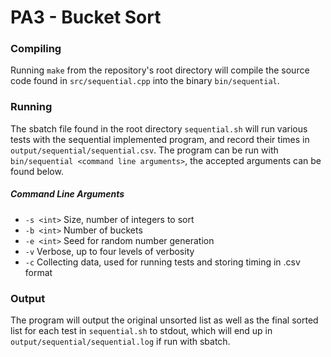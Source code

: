 # PA3 - Bucket Sort

### Compiling
Running `make` from the repository's root directory will compile the source code
found in `src/sequential.cpp` into the binary `bin/sequential`.

### Running
The sbatch file found in the root directory `sequential.sh` will run various tests
with the sequential implemented program, and record their times in
`output/sequential/sequential.csv`. The program can be run with `bin/sequential <command line arguments>`, the accepted arguments can be found below.

##### Command Line Arguments
* `-s <int>` Size, number of integers to sort
* `-b <int>` Number of buckets
* `-e <int>` Seed for random number generation
* `-v` Verbose, up to four levels of verbosity
* `-c` Collecting data, used for running tests and storing timing in .csv format

### Output
The program will output the original unsorted list as well as the final sorted
list for each test in `sequential.sh` to stdout, which will end up in
 `output/sequential/sequential.log` if run with sbatch.
